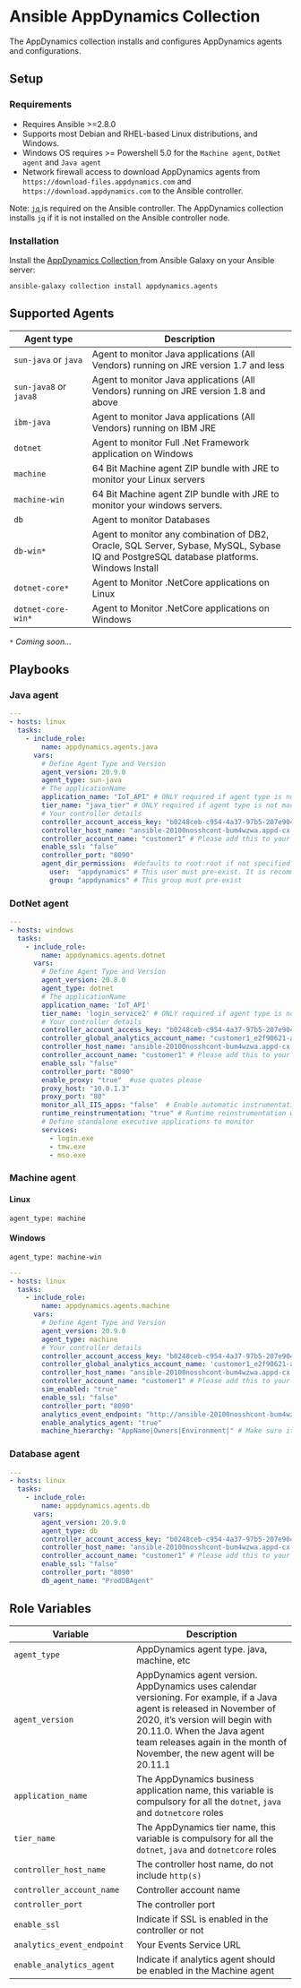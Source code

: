 # Ansible AppDynamics Collection

The AppDynamics collection installs and configures AppDynamics agents and configurations.

## Setup

### Requirements

- Requires Ansible >=2.8.0
- Supports most Debian and RHEL-based Linux distributions, and Windows.
- Windows OS requires >= Powershell 5.0 for the `Machine agent`, `DotNet agent` and `Java agent`
- Network firewall access to download AppDynamics agents from `https://download-files.appdynamics.com` and `https://download.appdynamics.com` to the Ansible controller.  

Note:  <a href="https://stedolan.github.io/jq/"> `jq` </a> is required on the Ansible controller. The AppDynamics collection installs `jq` if it is not installed on the Ansible controller node.

### Installation

Install the <a href="https://galaxy.ansible.com/appdynamics"> AppDynamics Collection </a> from Ansible Galaxy on your Ansible server:

```shell
ansible-galaxy collection install appdynamics.agents
```

## Supported Agents

|  <img width="200"/> Agent type | Description |
|--|--|
|`sun-java`   or     `java`   | Agent to monitor Java applications (All Vendors) running on JRE version 1.7 and less |
|`sun-java8`   or     `java8`   | Agent to monitor Java applications (All Vendors) running on JRE version 1.8 and above |
|`ibm-java` | Agent to monitor Java applications (All Vendors) running on IBM JRE |
|`dotnet` | Agent to monitor Full .Net Framework application on Windows |
|`machine` | 64 Bit Machine agent ZIP bundle with JRE to monitor your Linux servers |
|`machine-win` | 64 Bit Machine agent ZIP bundle with JRE to monitor your windows servers. |
|`db` | Agent to monitor Databases|
|`db-win*` | Agent to monitor any combination of DB2, Oracle, SQL Server, Sybase, MySQL, Sybase IQ and PostgreSQL database platforms. Windows Install|
|`dotnet-core*` | Agent to Monitor .NetCore applications on Linux|
|`dotnet-core-win*` | Agent to Monitor .NetCore applications on Windows |

<i> `*`  Coming soon...</i>

## Playbooks

### Java agent

```yml
---
- hosts: linux
  tasks:
    - include_role:
        name: appdynamics.agents.java
      vars:
        # Define Agent Type and Version 
        agent_version: 20.9.0
        agent_type: sun-java
        # The applicationName
        application_name: "IoT_API" # ONLY required if agent type is not machine or db
        tier_name: "java_tier" # ONLY required if agent type is not machine or db
        # Your controller details 
        controller_account_access_key: "b0248ceb-c954-4a37-97b5-207e90418cb4" # Please add this to your Vault 
        controller_host_name: "ansible-20100nosshcont-bum4wzwa.appd-cx.com" # Your AppDynamics controller 
        controller_account_name: "customer1" # Please add this to your Vault 
        enable_ssl: "false"
        controller_port: "8090"
        agent_dir_permission:  #defaults to root:root if not specified
          user:  "appdynamics" # This user must pre-exist. It is recommended to use the PID owner of your Java app
          group: "appdynamics" # This group must pre-exist

```

### DotNet agent

```yml
---
- hosts: windows
  tasks:
    - include_role:
        name: appdynamics.agents.dotnet
      vars:
        # Define Agent Type and Version
        agent_version: 20.8.0
        agent_type: dotnet
        # The applicationName
        application_name: 'IoT_API'
        tier_name: 'login_service2' # ONLY required if agent type is not machine and db agent
        # Your controller details 
        controller_account_access_key: "b0248ceb-c954-4a37-97b5-207e90418cb4" # Please add this to your Vault
        controller_global_analytics_account_name: "customer1_e2f90621-ab21-4bf4-908c-872d213c7f64" # Please add this to your Vault
        controller_host_name: "ansible-20100nosshcont-bum4wzwa.appd-cx.com" # Your AppDynamics controller
        controller_account_name: "customer1" # Please add this to your Vault 
        enable_ssl: "false"
        controller_port: "8090"
        enable_proxy: "true"  #use quotes please 
        proxy_host: "10.0.1.3"
        proxy_port: "80"
        monitor_all_IIS_apps: "false"  # Enable automatic instrumentation of all IIS applications 
        runtime_reinstrumentation: "true" # Runtime reinstrumentation works for .NET Framework 4.5.2 and greater.
        # Define standalone executive applications to monitor
        services:
          - login.exe
          - tmw.exe
          - mso.exe
```

### Machine agent

#### Linux

`agent_type: machine`

#### Windows

`agent_type: machine-win`

```yml
---
- hosts: linux
  tasks:
    - include_role:
        name: appdynamics.agents.machine
      vars:
        # Define Agent Type and Version
        agent_version: 20.9.0
        agent_type: machine
        # Your controller details
        controller_account_access_key: "b0248ceb-c954-4a37-97b5-207e90418cb4" # Please add this to your Vault
        controller_global_analytics_account_name: 'customer1_e2f90621-ab21-4bf4-908c-872d213c7f64' # Please add this to your Vault
        controller_host_name: "ansible-20100nosshcont-bum4wzwa.appd-cx.com" # Your AppDynamics controller
        controller_account_name: "customer1" # Please add this to your Vault
        sim_enabled: "true"
        enable_ssl: "false"
        controller_port: "8090"
        analytics_event_endpoint: "http://ansible-20100nosshcont-bum4wzwa.appd-cx.com:7001"
        enable_analytics_agent: "true"
        machine_hierarchy: "AppName|Owners|Environment|" # Make sure it ends with a |

```

### Database agent

```yml
---
- hosts: linux
  tasks:
    - include_role:
        name: appdynamics.agents.db
      vars:
        agent_version: 20.9.0
        agent_type: db
        controller_account_access_key: "b0248ceb-c954-4a37-97b5-207e90418cb4" # Please add this to your Vault
        controller_host_name: "ansible-20100nosshcont-bum4wzwa.appd-cx.com" # Your AppDynamics controller
        controller_account_name: "customer1" # Please add this to your Vault
        enable_ssl: "false"
        controller_port: "8090"
        db_agent_name: "ProdDBAgent"
```

## Role Variables

|<img width="200"/>  Variable   | Description |
|--|--|
|`agent_type`   | AppDynamics agent type.  java, machine, etc  |
|`agent_version`  | AppDynamics agent version. AppDynamics uses calendar versioning. For example, if a Java agent is released in November of 2020, it’s version will begin with 20.11.0. When the Java agent team releases again in the month of November, the new agent will be 20.11.1  |
|`application_name`   | The AppDynamics business application name, this variable is compulsory for all the  `dotnet`, `java` and `dotnetcore` roles  |
|`tier_name`   | The AppDynamics tier name, this variable is compulsory for all the `dotnet`, `java` and `dotnetcore` roles  |
|`controller_host_name`   | The  controller host name, do not include `http(s)` |
|`controller_account_name`   | Controller account name   |
|`controller_port`   | The controller port   |
|`enable_ssl`   | Indicate if SSL is enabled in the controller or not |
|`analytics_event_endpoint`   | Your Events Service URL   |
|`enable_analytics_agent`   | Indicate if analytics agent should be enabled in the Machine agent |
